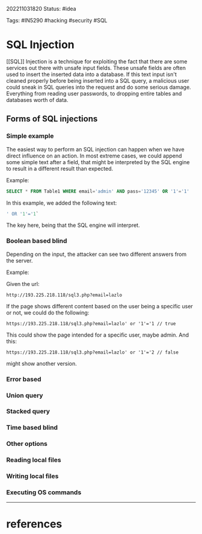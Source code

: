 202211031820
Status: #idea

Tags: #IN5290 #hacking #security #SQL

# SQL Injection

[[SQL]] Injection is a technique for exploiting the fact that there are some services out there with unsafe input fields. These unsafe fields are often used to insert the inserted data into a database. If this text input isn't cleaned properly before being inserted into a SQL query, a malicious user could sneak in SQL queries into the request and do some serious damage. Everything from reading user passwords, to dropping entire tables and databases worth of data.

## Forms of SQL injections

### Simple example

The easiest way to perform an SQL injection can happen when we have direct influence on an action. In most extreme cases, we could append some simple text after a field, that might be interpreted by the SQL engine to result in a different result than expected.

Example:

```sql
SELECT * FROM Table1 WHERE email='admin' AND pass='12345' OR '1'='1'
```

In this example, we added the following text: 
```sql
' OR '1'='1`
```

The key here, being that the SQL engine will interpret.

### Boolean based blind
Depending on the input, the attacker can see two different answers from the server.

Example:

Given the url:
```url
http://193.225.218.118/sql3.php?email=lazlo
```

If the page shows different content based on the user being a specific user or not, we could do the following:
```url
https://193.225.218.118/sql3.php?email=lazlo' or '1'='1 // true
```

This could show the page intended for a specific user, maybe admin. And this:

```url
https://193.225.218.118/sql3.php?email=lazlo' or '1'='2 // false
```

might show another version.

### Error based
### Union query
### Stacked query
### Time based blind
### Other options
### Reading local files
### Writing local files
### Executing OS commands

---
# references